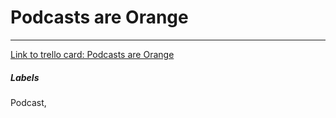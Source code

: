 # Podcasts are Orange



---

[Link to trello card: Podcasts are Orange](https://trello.com/c/QdvYoXmt)

##### Labels

Podcast, 
